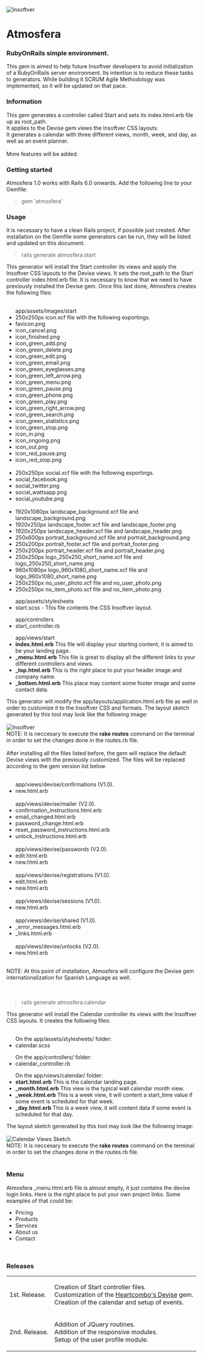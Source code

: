 <img src="lib/images/readme/logo.png" alt="Insoftver"> 
<h1>Atmosfera</h1>
<h3>RubyOnRails simple environment.</h3>
<p>This gem is aimed to help future Insoftver developers to avoid initialization of a RubyOnRails server environment. Its intention is to reduce these tasks to generators. While building it SCRUM Agile Methodology was implemented, so it will be updated on that pace.</p>

<h3>Information</h3>
<p>
	This gem generates a controller called Start and sets its index.html.erb file up as root_path.<br>
	It applies to the Devise gem views the Insoftver CSS layouts.<br>
	It generates a calendar with three different views, month, week, and day, as well as an event planner.<br><br>
	More features will be added.
</p>

<h3>Getting started</h3>
<p>Atmosfera 1.0 works with Rails 6.0 onwards. Add the following line to your Gemfile:</p>

<blockquote>gem 'atmosfera'</blockquote>

<h3>Usage</h3>
<p>
	It is necessary to have a clean Rails project, if possible just created. After installation on the Gemfile some generators can be run, they will be listed and updated on this document.<br>
	<blockquote>rails generate atmosfera:start</blockquote>
	This generator will install the Start controller its views and apply the Insoftver CSS layouts to the Devise views. It sets the root_path to the Start controller index.html.erb file.
	It is necessary to know that we need to have previously installed the Devise gem. Once this last done, Atmosfera creates the following files:<br><br>
	<ul>
	app/assets/images/start
		<br>
		<li>250x250px icon.xcf file with the following exportings.</li>
		<li>favicon.png</li>
		<li>icon_cancel.png</li>
		<li>icon_finished.png</li>
		<li>icon_green_add.png</li>
		<li>icon_green_delete.png</li>
		<li>icon_green_edit.png</li>
		<li>icon_green_email.png</li>
		<li>icon_green_eyeglasses.png</li>
		<li>icon_green_left_arrow.png</li>
		<li>icon_green_menu.png</li>
		<li>icon_green_pause.png</li>
		<li>icon_green_phone.png</li>
		<li>icon_green_play.png</li>
		<li>icon_green_right_arrow.png</li>
		<li>icon_green_search.png</li>
		<li>icon_green_statistics.png</li>
		<li>icon_green_stop.png</li>
		<li>icon_in.png</li>
		<li>icon_ongoing.png</li>
		<li>icon_out.png</li>
		<li>icon_red_pause.png</li>
		<li>icon_red_stop.png</li>
		<br>
		<li>250x250px social.xcf file with the following exportings.</li>
		<li>social_facebook.png</li>
		<li>social_twitter.png</li>
		<li>social_wattsapp.png</li>
		<li>social_youtube.png</li>
		<br>
		<li>1920x1080px landscape_background.xcf file and landscape_background.png</li>
		<li>1920x250px landscape_footer.xcf file and landscape_footer.png</li>
		<li>1920x250px landscape_header.xcf file and landscape_header.png</li>
		<li>250x600px portrait_background.xcf file and portrait_background.png</li>
		<li>250x200px portrait_footer.xcf file and portrait_footer.png</li>
		<li>250x200px portrait_header.xcf file and portrait_header.png</li>
		<li>250x250px logo_250x250_short_name.xcf file and logo_250x250_short_name.png</li>
		<li>960x1080px logo_960x1080_short_name.xcf file and logo_960x1080_short_name.png</li>
		<li>250x250px no_user_photo.xcf file and no_user_photo.png</li>
		<li>250x250px no_item_photo.xcf file and no_item_photo.png</li>
	</ul>
	<ul>
	app/assets/stylesheets
		<br>
		<li>start.scss - This file contents the CSS Insoftver layout.</li>
	</ul>
	<ul>
	app/controllers
		<br>
		<li>start_controller.rb</li>
	</ul>	
	<ul>
	app/views/start
		<br>
		<li><b>index.html.erb</b> This file will display your starting content, it is aimed to be your landing page.</li>
		<li><b>_menu.html.erb</b> This file is great to display all the different links to your different controllers and views.</li>
		<li><b>_top.html.erb</b> This is the right place to put your header image and company name.</li>
		<li><b>_bottom.html.erb</b> This place may content some footer image and some contact data.</li>
	</ul>
	This generator will modify the app/layouts/application.html.erb file as well in order to customize it to the Insoftver CSS and formats. The layout sketch generated by this tool may look like the following image:<br><br>
	<img src="lib/images/readme/start_sketch.png" alt="Insoftver"><br>
	NOTE: It is neccesary to execute the <b>rake routes</b> command on the terminal in order to set the changes done in the routes.rb file.<br><br>
	After installing all the files listed before, the gem will replace the default Devise views with the previously customized. The files will be replaced according to the gem version list below.<br><br>
	<ul>
	app/views/devise/confirmations (V1.0).
		<li>new.html.erb</li><br>
	app/views/devise/mailer (V2.0).
		<li>confirmation_instructions.html.erb</li>
		<li>email_changed.html.erb</li>
		<li>password_change.html.erb</li>
		<li>reset_password_instructions.html.erb</li>
		<li>unlock_instructions.html.erb</li><br>
	app/views/devise/passwords (V2.0).
		<li>edit.html.erb</li>
		<li>new.html.erb</li><br>
	app/views/devise/registrations (V1.0).
		<li>edit.html.erb</li>
		<li>new.html.erb</li><br>
	app/views/devise/sessions (V1.0).
		<li>new.html.erb</li><br>
	app/views/devise/shared (V1.0).
		<li>_error_messages.html.erb</li>
		<li>_links.html.erb</li><br>
	app/views/devise/unlocks (V2.0).
		<li>new.html.erb</li><br>
	</ul>
	NOTE: At this point of installation, Atmosfera will configure the Devise gem internationalization for Spanish Language as well.<br>
	<br><br>
	<blockquote>rails generate atmosfera:calendar</blockquote>
	This generator will install the Calendar controller its views with the Insoftver CSS layouts. It creates the following files:<br><br>
	<ul>
	On the app/assets/stylesheets/ folder:
		<br>
		<li>calendar.scss</li>
	</ul>
	<ul>
	On the app/controllers/ folder:
		<br>
		<li>calendar_controller.rb</li>
	</ul>	
	<ul>
	On the app/views/calendar/ folder:
		<br>
		<li><b>start.html.erb</b> This is the calendar landing page.</li>
		<li><b>_month.html.erb</b> This view is the typical wall calendar month view.</li>
		<li><b>_week.html.erb</b> This is a week view, it will content a start_time value if some event is scheduled for that week. </li>
		<li><b>_day.html.erb</b> This is a week view, it will content data if some event is scheduled for that day.</li>
	</ul>
	The layout sketch generated by this tool may look like the following image:<br><br>
	<img src="lib/images/readme/calendar_sketch.png" alt="Calendar Views Sketch"><br>	
	NOTE: It is neccesary to execute the <b>rake routes</b> command on the terminal in order to set the changes done in the routes.rb file.<br><br>	
</p>

<h3>Menu</h3>
<p>Atmosfera _menu.html.erb file is almost empty, it just contains the devise login links. Here is the right place to put your own project links. Some examples of that could be: </p>
<ul>
	<li>Pricing</li>
	<li>Products</li>
	<li>Services</li>
	<li>About us</li>
	<li>Contact</li>
</ul>
<br>
<h3>Releases</h3>
<table style="width:100%">
	<tr>
    	<td>1st. Release.</td>
    	<td>
    		<p>
    		Creation of Start controller files.<br>
    		Customization of the <a href="https://github.com/heartcombo/devise">Heartcombo's Devise</a> gem.<br>
    		Creation of the calendar and setup of events.<br>
	    	</p>
    	</td>
  	</tr>
	<tr>
    	<td>2nd. Release.</td>
    	<td>
    		<p>
    		Addition of JQuery routines.<br>
    		Addition of the responsive modules.<br>
    		Setup of the user profile module.<br>
    		</p>
    	</td>
  	</tr>  
</table>